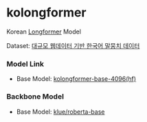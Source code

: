 # kolongformer
Korean [Longformer](https://arxiv.org/abs/2004.05150) Model

Dataset: [대규모 웹데이터 기반 한국어 말뭉치 데이터](https://www.aihub.or.kr/aihubdata/data/view.do?currMenu=115&topMenu=100&aihubDataSe=data&dataSetSn=624)

### Model Link
- Base Model: [kolongformer-base-4096(hf)](https://huggingface.co/theSOL1/kolongformer-base-4096)

### Backbone Model
- Base Model: [klue/roberta-base](https://huggingface.co/klue/roberta-base)

